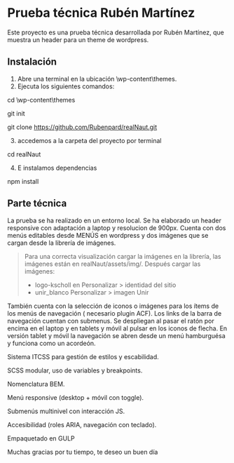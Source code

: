 # Prueba técnica Rubén Martínez

Este proyecto es una prueba técnica desarrollada por Rubén Martínez, que muestra un header para un theme de wordpress.

## Instalación

1. Abre una terminal en la ubicación \wp-content\themes.
2. Ejecuta los siguientes comandos:

cd \wp-content\themes

git init

git clone https://github.com/Rubenpard/realNaut.git

3. accedemos a la carpeta del proyecto por terminal

cd realNaut

4. E instalamos dependencias 

npm install 



## Parte técnica

La prueba se ha realizado en un entorno local. Se ha elaborado un header responsive con adaptación a laptop y resolucion de 900px. 
Cuenta con dos menús editables desde MENÚS en wordpress y dos imágenes que se cargan desde la librería de imágenes. 
> Para una correcta visualización cargar la imágenes en la librería,  las imágenes están en realNaut/assets/img/.
> Después cargar las imágenes:
  >   
  >  - logo-kscholl en Personalizar > identidad del sitio
   > - unir_blanco Personalizar > imagen Unir

También cuenta con la selección de iconos o imágenes para los ítems de los menús de navegación ( necesario plugin ACF). 
Los links de la barra de navegación cuentan con submenus. Se despliegan al pasar el ratón por encima en el laptop y en tablets y móvil al pulsar en los iconos de flecha.
En versión tablet y móvil la navegación se abren desde un menú hamburguésa y funciona como un acordeón.        

Sistema ITCSS para gestión de estilos y escabilidad.

SCSS modular, uso de variables y breakpoints.

Nomenclatura BEM.

Menú responsive (desktop + móvil con toggle).

Submenús multinivel con interacción JS.

Accesibilidad (roles ARIA, navegación con teclado).

Empaquetado en GULP



Muchas gracias por tu tiempo, te deseo un buen día
